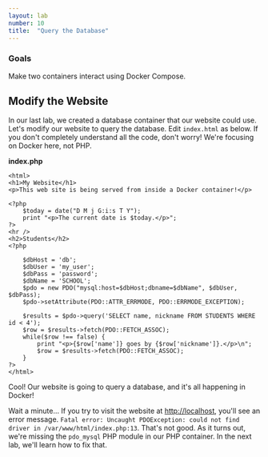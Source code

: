 ```yaml
---
layout: lab
number: 10
title:  "Query the Database"
---
```


### Goals
Make two containers interact using Docker Compose.

## Modify the Website

In our last lab, we created a database container that our website could use.
Let's modify our website to query the database. Edit `index.html` as below. If
you don't completely understand all the code, don't worry! We're focusing on
Docker here, not PHP.

**index.php**

```
<html>
<h1>My Website</h1>
<p>This web site is being served from inside a Docker container!</p>

<?php
    $today = date("D M j G:i:s T Y");
    print "<p>The current date is $today.</p>";
?>
<hr />
<h2>Students</h2>
<?php

    $dbHost = 'db';
    $dbUser = 'my_user';
    $dbPass = 'password';
    $dbName = 'SCHOOL';
    $pdo = new PDO("mysql:host=$dbHost;dbname=$dbName", $dbUser, $dbPass);
    $pdo->setAttribute(PDO::ATTR_ERRMODE, PDO::ERRMODE_EXCEPTION);    

    $results = $pdo->query('SELECT name, nickname FROM STUDENTS WHERE id < 4');
    $row = $results->fetch(PDO::FETCH_ASSOC);
    while($row !== false) {
        print "<p>{$row['name']} goes by {$row['nickname']}.</p>\n";
        $row = $results->fetch(PDO::FETCH_ASSOC);
    }
?>
</html>
```

Cool! Our website is going to query a database, and it's all happening in
Docker!

Wait a minute... If you try to visit the website at
[http://localhost](http://localhost), you'll see an error message. `Fatal error:
Uncaught PDOException: could not find driver in /var/www/html/index.php:13`.
That's not good. As it turns out, we're missing the `pdo_mysql` PHP module in
our PHP container. In the next lab, we'll learn how to fix that.

